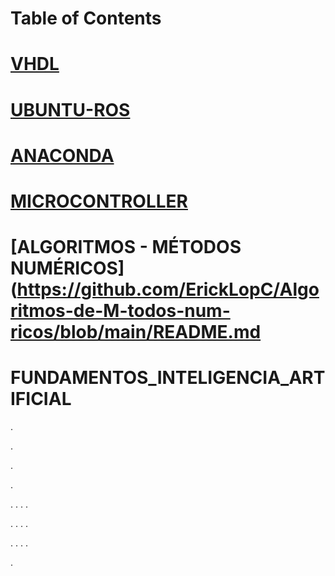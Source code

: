 

# Table of Contents



# [VHDL]()

# [UBUNTU-ROS](https://github.com/ErickLopC/UBUNTU__ROS)

# [ANACONDA](https://github.com/ErickLopC/ANACONDA-/blob/main/README.md)

# [MICROCONTROLLER](https://github.com/ErickLopC/Microcontroller-/blob/main/README.md)

# [ALGORITMOS - MÉTODOS NUMÉRICOS](https://github.com/ErickLopC/Algoritmos-de-M-todos-num-ricos/blob/main/README.md

# FUNDAMENTOS_INTELIGENCIA_ARTIFICIAL

.

.

.

.

.
.
.
.



.
.
.
.

.
.
.
.

.


